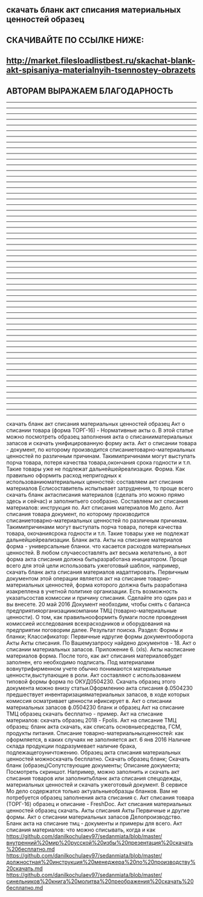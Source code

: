 скачать бланк акт списания материальных ценностей образец
--------------------------------------------------
СКАЧИВАЙТЕ ПО ССЫЛКЕ НИЖЕ:
--------------------------------------------------
http://market.filesloadlistbest.ru/skachat-blank-akt-spisaniya-materialnyih-tsennostey-obrazets
--------------------------------------------------
АВТОРАМ ВЫРАЖАЕМ БЛАГОДАРНОСТЬ
--------------------------------------------------
--------------------------------------------------
--------------------------------------------------
--------------------------------------------------
--------------------------------------------------
--------------------------------------------------
--------------------------------------------------
--------------------------------------------------
--------------------------------------------------
--------------------------------------------------
--------------------------------------------------
--------------------------------------------------
--------------------------------------------------
--------------------------------------------------
--------------------------------------------------
--------------------------------------------------
--------------------------------------------------
--------------------------------------------------
--------------------------------------------------
--------------------------------------------------
--------------------------------------------------
--------------------------------------------------
--------------------------------------------------
--------------------------------------------------
--------------------------------------------------
--------------------------------------------------
--------------------------------------------------
--------------------------------------------------
--------------------------------------------------
--------------------------------------------------
--------------------------------------------------
--------------------------------------------------
--------------------------------------------------
--------------------------------------------------
--------------------------------------------------
--------------------------------------------------
--------------------------------------------------
--------------------------------------------------
--------------------------------------------------
--------------------------------------------------
--------------------------------------------------
--------------------------------------------------
--------------------------------------------------
--------------------------------------------------
--------------------------------------------------
--------------------------------------------------
--------------------------------------------------
--------------------------------------------------
--------------------------------------------------
--------------------------------------------------
--------------------------------------------------
--------------------------------------------------
--------------------------------------------------
--------------------------------------------------
--------------------------------------------------
--------------------------------------------------
--------------------------------------------------
скачать бланк акт списания материальных ценностей образец Акт о списании товара (форма ТОРГ-16) - Нормативные акты о. В этой статье можно посмотреть образец заполнения акта о списанииматериальных запасов и скачать унифицированную форму акта. Акт о списании товара - документ, по которому производится списаниетоварно-материальных ценностей по различным причинам. Такимипричинами могут выступать порча товара, потеря качества товара,окончания срока годности и т.п. Такие товары уже не подлежат дальнейшейреализации. Форма. Как правильно оформить расход непригодных к использованиюматериальных ценностей: составляем акт списания материалов  Еслисоставитель испытывает затруднения, то проще всего скачать бланк актасписания материалов (сделать это можно прямо здесь и сейчас) и заполнитьего сообразно. Составляем акт списания материалов: инструкция по. Акт списания материалов  Мо дело. Акт списания товара  документ, по которому производится списаниетоварно-материальных ценностей по различным причинам. Такимипричинами могут выступать порча товара, потеря качества товара, окочаниясрока годности и т.п. Такие товары уже не подлежат дальнейшейреализации. Бланк акта. Акты на списание материалов форма - универсальные бланки. что касается расходов материальных ценностей. В любом случаесоставлять акт весьма желательно, а вот форма акта списания должна бытьразработана инициатором. Проще всего для этой цели использовать ужеготовый шаблон, например, скачать бланк акта списания материалов иадаптировать. Первичным документом этой операции является акт на списание товарно-материальных ценностей, форма которого должна быть разработана изакреплена в учетной политике организации. Есть возможность указатьсостав комиссии и причину списания. Сделайте это один раз и вы внесете. 20 май 2016  Документ необходим, чтобы снять с баланса предприятияорганизациикомпании ТМЦ (товарно-материальные ценности). О том, как правильнооформить бумаги после проведения комиссией исследования всехрасходников и оборудования на предприятии поговорим далее. Результат поиска. Раздел: Формы и бланки; Классификатор: Первичные идругие формы документооборота  Акты  Акты списания. По Вашeмузапросу найдено документов - 18. Акт о списании материальных запасов. Приложение 6. (xls). Акты насписание материалов форма. После того, как акт списания материаловбудет заполнен, его необходимо подписать. Под материалами вовнутрифирменном учете обычно понимаются материальные ценности,выступающие в роли. Акт составляют с использованием типовой формы  форма по ОКУД0504230. Скачать образец этого документа можно внизу статьи.Оформлению акта списания ф.0504230 предшествует инвентаризацияматериальных запасов, в ходе которых комиссия осматривает ценности ификсирует в. Акт о списании материальных запасов ф.0504230 бланк и образец
Акт на списание ТМЦ образец скачать бесплатно - пример. Акт на списание материалов: скачать образец 2018 - Fpolis. Акт на списание ТМЦ образец: бланк акта скачать, как списать основныесредства, ГСМ, продукты питания. Списание товарно-материальныхценностей: как оформляется, в каких случаях не заполняется акт. 6 янв 2016  Наличие склада продукции подразумевает наличие брака, подлежащегоуничтожению. Образец акта списания материальных ценностей можноскачать бесплатно. Скачать образец  бланк; Скачать бланк (образец)Сопутствующие документы; Описание документа; Посмотреть скриншот. Например, можно заполнить и скачать акт списания товаров или заполнитьбланк акта списания спецодежды, материальных ценностей и скачать ужеготовый документ. В сервисе Мо дело содержатся только актуальныеобразцы бланков. Вам не потребуется образец заполнения акта списания с. Акт списания товара (ТОРГ-16)  образец и описание - FreshDoc. Акт списания материальных ценностей образец скачать. Акты списания  Акты  Первичные и другие формы. Акт о списании материальных запасов  Делопроизводство. Бланк акта на списание тмц - документы и примеры для всего. Акт списания материалов: что можно списывать, когда и как
https://github.com/danilkochulaev97/sedanmiata/blob/master/внутренний%20мир%20русской%20избы%20презентация%20скачать%20бесплатно.md
https://github.com/danilkochulaev97/sedanmiata/blob/master/должностная%20инструкция%20менеджера%20по%20производству%20скачать.md
https://github.com/danilkochulaev97/sedanmiata/blob/master/синельников%20книга%20молитва%20преображения%20скачать%20бесплатно.md
